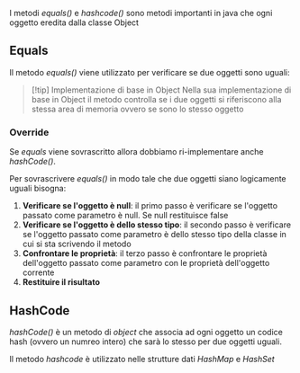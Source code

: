 I metodi *equals()* e *hashcode()* sono metodi importanti in java che ogni oggetto eredita dalla classe Object

## Equals
Il metodo *equals()* viene utilizzato per verificare se due oggetti sono uguali:
>[!tip] Implementazione di base in Object
>Nella sua implementazione  di base in Object il metodo controlla se i due oggetti si riferiscono alla stessa area di memoria ovvero se sono lo stesso oggetto

### Override
Se *equals* viene sovrascritto allora dobbiamo ri-implementare anche *hashCode()*.

Per sovrascrivere *equals()* in modo tale che due oggetti siano logicamente uguali bisogna:
1) **Verificare se l'oggetto è null**: il primo passo è verificare se l'oggetto passato come parametro è null. Se null restituisce false
2) **Verificare se l'oggetto è dello stesso tipo**: il secondo passo è verificare se l'oggetto passato come parametro  è dello stesso tipo della classe in cui  si sta scrivendo il metodo
3) **Confrontare le proprietà**: il terzo passo è confrontare le proprietà dell'oggetto passato come parametro con le proprietà dell'oggetto corrente
4) **Restituire il risultato**

## HashCode
*hashCode()* è un metodo di *object* che associa ad ogni oggetto un codice hash (ovvero un numreo intero) che sarà lo stesso per due oggetti uguali.

Il metodo *hashcode* è utilizzato nelle strutture dati *HashMap* e *HashSet* 